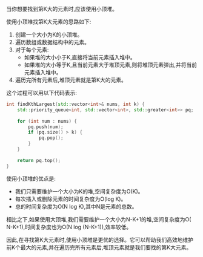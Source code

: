 当你想要找到第K大的元素时,应该使用小顶堆。

使用小顶堆找第K大元素的思路如下:

1. 创建一个大小为K的小顶堆。
2. 遍历数组或数据结构中的元素。
3. 对于每个元素:
    - 如果堆的大小小于K,直接将当前元素插入堆中。
    - 如果堆的大小等于K,且当前元素大于堆顶元素,则将堆顶元素弹出,并将当前元素插入堆中。
4. 遍历完所有元素后,堆顶元素就是第K大的元素。

这个过程可以用以下代码表示:

```cpp
int findKthLargest(std::vector<int>& nums, int k) {
    std::priority_queue<int, std::vector<int>, std::greater<int>> pq;
    
    for (int num : nums) {
        pq.push(num);
        if (pq.size() > k) {
            pq.pop();
        }
    }
    
    return pq.top();
}
```

使用小顶堆的优点是:

- 我们只需要维护一个大小为K的堆,空间复杂度为O(K)。
- 每次插入或删除元素的时间复杂度为O(log K)。
- 总的时间复杂度为O(N log K),其中N是元素的总数。

相比之下,如果使用大顶堆,我们需要维护一个大小为N-K+1的堆,空间复杂度为O(
N-K+1),时间复杂度也为O(N log (N-K+1)),效率较低。

因此,在寻找第K大元素时,使用小顶堆是更优的选择。它可以帮助我们高效地维护前K个最大的元素,并在遍历完所有元素后,堆顶元素就是我们要找的第K大元素。